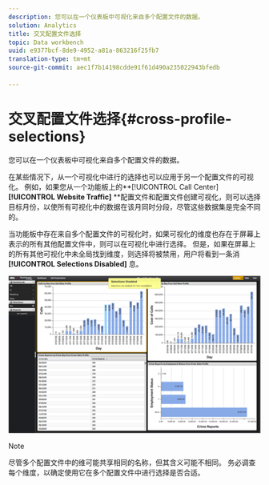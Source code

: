 ```yaml
---
description: 您可以在一个仪表板中可视化来自多个配置文件的数据。
solution: Analytics
title: 交叉配置文件选择
topic: Data workbench
uuid: e9377bcf-8de9-4952-a81a-863216f25fb7
translation-type: tm+mt
source-git-commit: aec1f7b14198cdde91f61d490a235022943bfedb

---
```



# 交叉配置文件选择{#cross-profile-selections}

您可以在一个仪表板中可视化来自多个配置文件的数据。

在某些情况下，从一个可视化中进行的选择也可以应用于另一个配置文件的可视化。 例如，如果您从一个功能板上的**[!UICONTROL Call Center]**[!UICONTROL Website Traffic]** **配置文件和配置文件创建可视化，则可以选择目标月份，以使所有可视化中的数据在该月同时分段，尽管这些数据集是完全不同的。

当功能板中存在来自多个配置文件的可视化时，如果可视化的维度也存在于屏幕上表示的所有其他配置文件中，则可以在可视化中进行选择。 但是，如果在屏幕上的所有其他可视化中未全局找到维度，则选择将被禁用，用户将看到一条消 **[!UICONTROL Selections Disabled]** 息。

![](assets/selection_disabled.png)

>[!NOTE]
>
>尽管多个配置文件中的维可能共享相同的名称，但其含义可能不相同。 务必调查每个维度，以确定使用它在多个配置文件中进行选择是否合适。

